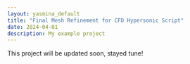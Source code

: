 ```yaml
---
layout: yasmina_default
title: "Final Mesh Refinement for CFD Hypersonic Script"
date: 2024-04-01
description: My example project
---
```

This project will be updated soon, stayed tune!